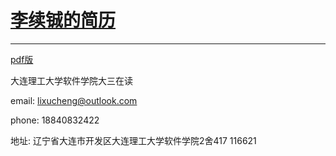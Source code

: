 ﻿
# [李续铖的简历](https://lixucheng.github.io/My-Resume/index.html)

----


[pdf版](https://lixucheng.github.io/My-Resume/简历.pdf)   

大连理工大学软件学院大三在读  

email: lixucheng@outlook.com     

phone: 18840832422   

地址: 辽宁省大连市开发区大连理工大学软件学院2舍417  116621  
